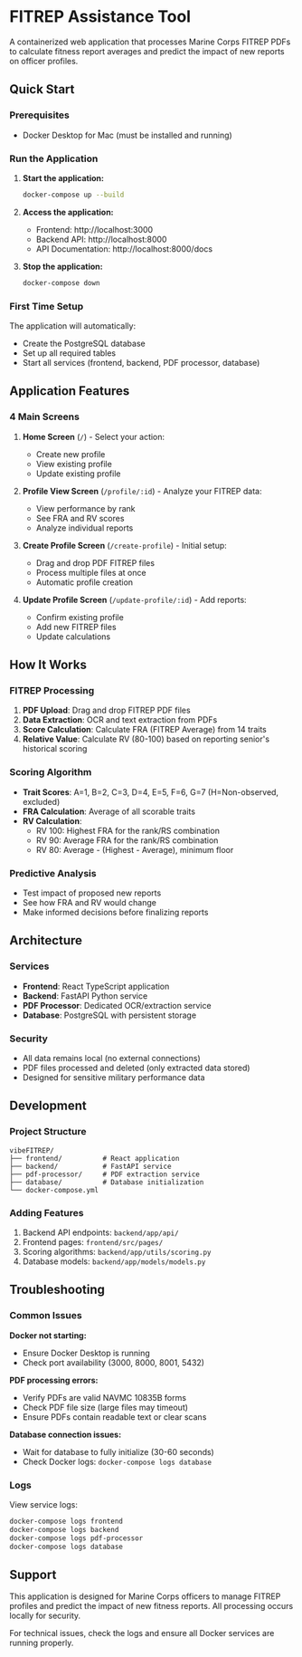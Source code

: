 # FITREP Assistance Tool

A containerized web application that processes Marine Corps FITREP PDFs to calculate fitness report averages and predict the impact of new reports on officer profiles.

## Quick Start

### Prerequisites
- Docker Desktop for Mac (must be installed and running)

### Run the Application

1. **Start the application:**
   ```bash
   docker-compose up --build
   ```

2. **Access the application:**
   - Frontend: http://localhost:3000
   - Backend API: http://localhost:8000
   - API Documentation: http://localhost:8000/docs

3. **Stop the application:**
   ```bash
   docker-compose down
   ```

### First Time Setup

The application will automatically:
- Create the PostgreSQL database
- Set up all required tables
- Start all services (frontend, backend, PDF processor, database)

## Application Features

### 4 Main Screens

1. **Home Screen** (`/`) - Select your action:
   - Create new profile
   - View existing profile  
   - Update existing profile

2. **Profile View Screen** (`/profile/:id`) - Analyze your FITREP data:
   - View performance by rank
   - See FRA and RV scores
   - Analyze individual reports

3. **Create Profile Screen** (`/create-profile`) - Initial setup:
   - Drag and drop PDF FITREP files
   - Process multiple files at once
   - Automatic profile creation

4. **Update Profile Screen** (`/update-profile/:id`) - Add reports:
   - Confirm existing profile
   - Add new FITREP files
   - Update calculations

## How It Works

### FITREP Processing
1. **PDF Upload**: Drag and drop FITREP PDF files
2. **Data Extraction**: OCR and text extraction from PDFs
3. **Score Calculation**: Calculate FRA (FITREP Average) from 14 traits
4. **Relative Value**: Calculate RV (80-100) based on reporting senior's historical scoring

### Scoring Algorithm
- **Trait Scores**: A=1, B=2, C=3, D=4, E=5, F=6, G=7 (H=Non-observed, excluded)
- **FRA Calculation**: Average of all scorable traits
- **RV Calculation**: 
  - RV 100: Highest FRA for the rank/RS combination
  - RV 90: Average FRA for the rank/RS combination
  - RV 80: Average - (Highest - Average), minimum floor

### Predictive Analysis
- Test impact of proposed new reports
- See how FRA and RV would change
- Make informed decisions before finalizing reports

## Architecture

### Services
- **Frontend**: React TypeScript application
- **Backend**: FastAPI Python service  
- **PDF Processor**: Dedicated OCR/extraction service
- **Database**: PostgreSQL with persistent storage

### Security
- All data remains local (no external connections)
- PDF files processed and deleted (only extracted data stored)
- Designed for sensitive military performance data

## Development

### Project Structure
```
vibeFITREP/
├── frontend/          # React application
├── backend/           # FastAPI service
├── pdf-processor/     # PDF extraction service
├── database/          # Database initialization
└── docker-compose.yml
```

### Adding Features
1. Backend API endpoints: `backend/app/api/`
2. Frontend pages: `frontend/src/pages/`
3. Scoring algorithms: `backend/app/utils/scoring.py`
4. Database models: `backend/app/models/models.py`

## Troubleshooting

### Common Issues

**Docker not starting:**
- Ensure Docker Desktop is running
- Check port availability (3000, 8000, 8001, 5432)

**PDF processing errors:**
- Verify PDFs are valid NAVMC 10835B forms
- Check PDF file size (large files may timeout)
- Ensure PDFs contain readable text or clear scans

**Database connection issues:**
- Wait for database to fully initialize (30-60 seconds)
- Check Docker logs: `docker-compose logs database`

### Logs
View service logs:
```bash
docker-compose logs frontend
docker-compose logs backend  
docker-compose logs pdf-processor
docker-compose logs database
```

## Support

This application is designed for Marine Corps officers to manage FITREP profiles and predict the impact of new fitness reports. All processing occurs locally for security.

For technical issues, check the logs and ensure all Docker services are running properly.
